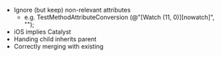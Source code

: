 - Ignore (but keep) non-relevant attributes
  - e.g. TestMethodAttributeConversion (@"[Watch (11, 0)][nowatch]", "");
- iOS implies Catalyst
- Handing child inherits parent
- Correctly merging with existing
